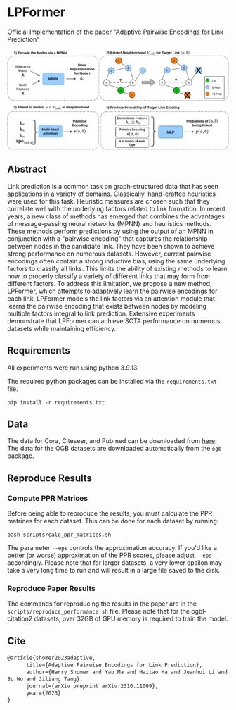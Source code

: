 # LPFormer

Official Implementation of the paper "Adaptive Pairwise Encodings for Link Prediction"

![Framework](https://raw.githubusercontent.com/HarryShomer/LPFormer/master/LPFormer-Framework.png)

## Abstract
 
Link prediction is a common task on graph-structured data that has seen applications in a variety of domains. Classically, hand-crafted heuristics were used for this task. Heuristic measures are chosen such that they correlate well with the underlying factors related to link formation. In recent years, a new class of methods has emerged that combines the advantages of message-passing neural networks (MPNN) and heuristics methods. These methods perform predictions by using the output of an MPNN in conjunction with a "pairwise encoding" that captures the relationship between nodes in the candidate link. They have been shown to achieve strong performance on numerous datasets. However, current pairwise encodings often contain a strong  inductive bias, using the same underlying factors to classify all links. This limits the ability of existing methods to learn how to properly classify a variety of different links that may form from different factors. To address this limitation, we propose a new method, LPFormer, which attempts to adaptively learn the pairwise encodings for each link. LPFormer models the link factors via an attention module that learns the pairwise encoding that exists between nodes by modeling multiple factors integral to link prediction. Extensive experiments demonstrate that LPFormer can achieve SOTA performance on numerous datasets while maintaining efficiency.


## Requirements

All experiments were run using python 3.9.13.

The required python packages can be installed via the  `requirements.txt` file.
```
pip install -r requirements.txt 
```

## Data

The data for Cora, Citeseer, and Pubmed can be downloaded from [here](https://github.com/Juanhui28/HeaRT#download-data). The data for the OGB datasets are downloaded automatically from the `ogb` package.

## Reproduce Results


### Compute PPR Matrices

Before being able to reproduce the results, you must calculate the PPR matrices for each dataset. This can be done for each dataset by running:
```
bash scripts/calc_ppr_matrices.sh
```
The parameter `--eps` controls the approximation accuracy. If you'd like a better (or worse) approximation of the PPR scores, please adjust `--eps` accordingly. Please note that for larger datasets, a very lower epsilon may take a very long time to run and will result in a large file saved to the disk.


### Reproduce Paper Results

The commands for reproducing the results in the paper are in the `scripts/reproduce_performance.sh` file. Please note that for the ogbl-citation2 datasets, over 32GB of GPU memory is required to train the model.  


## Cite
```
@article{shomer2023adaptive,
      title={Adaptive Pairwise Encodings for Link Prediction}, 
      author={Harry Shomer and Yao Ma and Haitao Ma and Juanhui Li and Bo Wu and Jiliang Tang},
      journal={arXiv preprint arXiv:2310.11009},
      year={2023}
}
```
